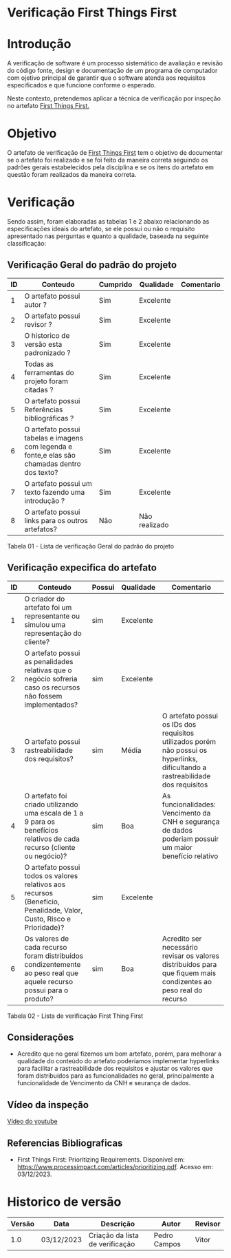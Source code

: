 # Verificação First Things First

# Introdução

A verificação de software é um processo sistemático de avaliação e revisão do código fonte, design e documentação de um programa de computador com ojetivo principal de garantir que o software atenda aos requisitos especificados e que funcione conforme o esperado. 

Neste contexto, pretendemos aplicar a técnica de verificação por inspeção no artefato [First Things First.](https://requisitos-de-software.github.io/2023.2-DETRAN/2_elicitação/FTF/)

# Objetivo

O artefato de verificação de [First Things First](https://requisitos-de-software.github.io/2023.2-DETRAN/2_elicitação/FTF/) tem o objetivo de documentar se o artefato foi realizado e se foi feito da maneira correta seguindo os padrões gerais estabelecidos pela disciplina e se os itens do artefato em questão foram realizados da maneira correta.

# Verificação

Sendo assim, foram elaboradas as tabelas 1 e 2 abaixo relacionando as especificações ideais do artefato, se ele possui ou não o requisito apresentado nas perguntas e quanto a qualidade, baseada na seguinte classificação:

## Verificação Geral do padrão do projeto

| ID | Conteudo                                                                                      | Cumprido | Qualidade | Comentario |
|----|-----------------------------------------------------------------------------------------------|----------|-----------|------------|
| 1  | O artefato possui autor ?                                                                     |  Sim        | Excelente |            |
| 2  | O artefato possui revisor ?                                                                   |  Sim          | Excelente |            |
| 3  | O historico de versão esta padronizado ?                                                      |   Sim         | Excelente |            |
| 4  | Todas as ferramentas do projeto foram citadas ?                                               |   Sim         | Excelente |            |
| 5  | O artefato possui Referências bibliográficas ?                                                |   Sim         | Excelente       |            |
| 6  | O artefato possui tabelas e imagens com legenda e fonte,e elas são chamadas dentro dos texto? |   Sim         | Excelente |            |
| 7  | O artefato possui um texto fazendo uma introdução ?                                           |    Sim        | Excelente |            |
| 8  | O artefato possui links para os outros artefatos?                                             |   Não     | Não realizado |            | 

Tabela 01 - Lista de verificação Geral do padrão do projeto

## Verificação expecifica do artefato

| ID | Conteudo                                                      | Possui | Qualidade               | Comentario                            |
|----|---------------------------------------------------------------|--------|-------------------------|---------------------------------------|
| 1  | O criador do artefato foi um representante ou simulou uma representação do cliente? | sim | Excelente |                                       |
| 2  | O artefato possui as penalidades relativas que o negócio sofreria caso os recursos não fossem implementados? | sim | Excelente |                                       |
| 3  | O artefato possui rastreabilidade dos requisitos?              | sim |  Média | O artefato possui os IDs dos requisitos utilizados porém não possui os hyperlinks, dificultando a rastreabilidade dos requisitos |
| 4  | O artefato foi criado utilizando uma escala de 1 a 9 para os benefícios relativos de cada recurso (cliente ou negócio)? | sim | Boa | As funcionalidades: Vencimento da CNH e segurança de dados poderiam possuir um maior benefício relativo |
| 5  | O artefato possui todos os valores relativos aos recursos (Benefício, Penalidade, Valor, Custo, Risco e Prioridade)? | sim | Excelente |                                       |
| 6  | Os valores de cada recurso foram distribuídos condizentemente ao peso real que aquele recurso possui para o produto? | sim | Boa | Acredito ser necessário revisar os valores distribuídos para que fiquem mais condizentes ao peso real do recurso |

Tabela 02 - Lista de verificação First Thing First

## Considerações

- Acredito que no geral fizemos um bom artefato, porém, para melhorar a qualidade do conteúdo do artefato poderíamos implementar hyperlinks para facilitar a rastreabilidade dos requisitos e ajustar os valores que foram distribuídos para as funcionalidades no geral, principalmente a funcionalidade de Vencimento da CNH e seurança de dados.

## Vídeo da inspeção

[Vídeo do youtube](https://youtu.be/bnsJEsXsUXQ)

## Referencias Bibliograficas

- First Things First: Prioritizing Requirements. Disponível em: https://www.processimpact.com/articles/prioritizing.pdf. Acesso em: 03/12/2023.

# Historico de versão

| Versão | Data       | Descrição | Autor               | Revisor |
|--------|------------|-----------|---------------------|---------|
| 1.0    | 03/12/2023 |    Criação da lista de verificação       | Pedro Campos |      Vitor   |
